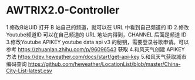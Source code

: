 # AWTRIX2.0-Controller

1.修改B站UID
  打开 B 站自己的频道，就可以在 URL 中看到自己频道的 ID
2.修改Youtube频道ID
  可以在自己频道的 URL 地址内得到，CHANNEL 后面是频道 ID
3.修改Youtube APIKEY 
   youtube data api v3 的秘钥，需要登录谷歌申请。可以参考 https://zhuanlan.zhihu.com/p/96096543 获取
4.和风天气创建 APIKEY 方法
  https://dev.heweather.com/docs/start/get-api-key
5.和风天气获取城市编码查询
  https://github.com/heweather/LocationList/blob/master/China-City-List-latest.csv
  
